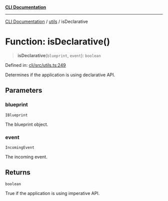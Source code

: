 [**CLI Documentation**](../../README.md)

***

[CLI Documentation](../../README.md) / [utils](../README.md) / isDeclarative

# Function: isDeclarative()

> **isDeclarative**(`blueprint`, `event`): `boolean`

Defined in: [cli/src/utils.ts:249](https://github.com/stonemjs/cli/blob/df49bf1f270a78a61946870e36ae0b10d02482b3/src/utils.ts#L249)

Determines if the application is using declarative API.

## Parameters

### blueprint

`IBlueprint`

The blueprint object.

### event

`IncomingEvent`

The incoming event.

## Returns

`boolean`

True if the application is using imperative API.
